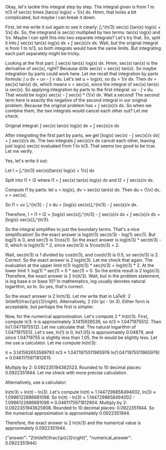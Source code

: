 <think>
Okay, let's tackle this integral step by step. The integral given is from 1 to π/3 of sec(x) times [tan(x) log(x) + 1/x] dx. Hmm, that looks a bit complicated, but maybe I can break it down.

First, let me write it out again to see it clearly: ∫₁^{π/3} sec(x) [tan(x) log(x) + 1/x] dx. So, the integrand is sec(x) multiplied by two terms: tan(x) log(x) and 1/x. Maybe I can split this into two separate integrals? Let's try that. So, split it into ∫ sec(x) tan(x) log(x) dx + ∫ sec(x)/x dx. Wait, but the original integral is from 1 to π/3, so both integrals would have the same limits. But integrating each part separately might be tricky.

Looking at the first part: ∫ sec(x) tan(x) log(x) dx. Hmm, sec(x) tan(x) is the derivative of sec(x), right? Because d/dx sec(x) = sec(x) tan(x). So maybe integration by parts could work here. Let me recall that integration by parts formula: ∫ u dv = uv - ∫ v du. Let's set u = log(x), so du = 1/x dx. Then dv = sec(x) tan(x) dx, which means v = sec(x), since the integral of sec(x) tan(x) is sec(x). So applying integration by parts to the first integral: uv - ∫ v du. That would be log(x) sec(x) - ∫ sec(x) * (1/x) dx. Wait a second! The second term here is exactly the negative of the second integral in our original problem. Because the original problem has + ∫ sec(x)/x dx. So when we combine them, the two integrals would cancel each other out? Let me check:

Original integral: ∫ sec(x) tan(x) log(x) dx + ∫ sec(x)/x dx

After integrating the first part by parts, we get [log(x) sec(x) - ∫ sec(x)/x dx] + ∫ sec(x)/x dx. The two integrals ∫ sec(x)/x dx cancel each other, leaving just log(x) sec(x) evaluated from 1 to π/3. That seems too good to be true. Let me verify.

Yes, let's write it out:

Let I = ∫₁^{π/3} sec(x)[tan(x) log(x) + 1/x] dx

Split into I1 + I2 where I1 = ∫ sec(x) tan(x) log(x) dx and I2 = ∫ sec(x)/x dx.

Compute I1 by parts: let u = log(x), dv = sec(x) tan(x) dx. Then du = (1/x) dx, v = sec(x).

So I1 = uv |₁^{π/3} - ∫ v du = [log(x) sec(x)]₁^{π/3} - ∫ sec(x)/x dx.

Therefore, I = I1 + I2 = [log(x) sec(x)]₁^{π/3} - ∫ sec(x)/x dx + ∫ sec(x)/x dx = [log(x) sec(x)]₁^{π/3}.

So the integral simplifies to just the boundary terms. That's a nice simplification! So the exact answer is log(π/3) sec(π/3) - log(1) sec(1). But log(1) is 0, and sec(1) is 1/cos(1). So the exact answer is log(π/3) * sec(π/3) - 0, which is log(π/3) * 2, since sec(π/3) is 1/cos(π/3) = 2.

Wait, sec(π/3) is 1 divided by cos(π/3), and cos(π/3) is 0.5, so sec(π/3) is 2. Correct. So the exact answer is 2 log(π/3). Let me check that again. The evaluation at the upper limit π/3: log(π/3) * sec(π/3) = log(π/3) * 2. At the lower limit 1: log(1) * sec(1) = 0 * sec(1) = 0. So the entire result is 2 log(π/3). Therefore, the exact answer is 2 ln(π/3). Wait, but in the problem statement, is log base e or base 10? In mathematics, log usually denotes natural logarithm, so ln. So yes, that's correct.

So the exact answer is 2 ln(π/3). Let me write that in LaTeX: 2 \ln\left(\frac{\pi}{3}\right). Alternatively, 2 (\ln \pi - \ln 3). Either form is acceptable, but perhaps the first is simpler.

Now, for the numerical approximation. Let's compute 2 * ln(π/3). First, compute π/3: π is approximately 3.1415926536, so π/3 ≈ 1.0471975512. Then ln(1.0471975512). Let me calculate that. The natural logarithm of 1.0471975512. Let's see, ln(1) is 0, ln(1.05) is approximately 0.04879, and since 1.04719755 is slightly less than 1.05, the ln would be slightly less. Let me use a calculator. Let me compute ln(π/3):

π ≈ 3.141592653589793
π/3 ≈ 1.0471975511965976
ln(1.0471975511965976) ≈ 0.0461175971812615

Multiply by 2: 0.092235194362523. Rounded to 10 decimal places: 0.0922351944. Let me check with more precise calculation.

Alternatively, use a calculator:

ln(π/3) = ln(π) - ln(3). Let's compute ln(π) ≈ 1.1447298858494002, ln(3) ≈ 1.0986122886681098. So ln(π) - ln(3) ≈ 1.1447298858494002 - 1.0986122886681098 ≈ 0.0461175971812904. Multiply by 2: 0.0922351943625808. Rounded to 10 decimal places: 0.0922351944. So the numerical approximation is approximately 0.0922351944.

Therefore, the exact answer is 2 ln(π/3) and the numerical value is approximately 0.0922351944.
</think>

{"answer": "2\\ln\\left(\\frac{\\pi}{3}\\right)", "numerical_answer": 0.0922351944}